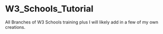 # W3_Schools_Tutorial
All Branches of W3 Schools training plus I will likely add in a few of my own creations.
